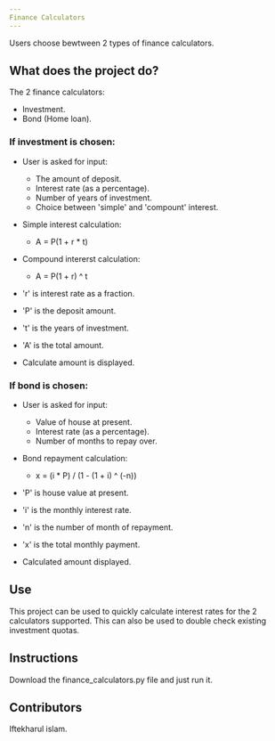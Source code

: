 ```yaml
---
Finance Calculators
---
```

Users choose bewtween 2 types of finance calculators.
## What does the project do?

The 2 finance calculators:

* Investment.
* Bond (Home loan).

### If investment is chosen:

* User is asked for input:
  * The amount of deposit.
  * Interest rate (as a percentage).
  * Number of years of investment.
  * Choice between 'simple' and 'compount' interest.
* Simple interest calculation:
  * A = P(1 + r * t)
* Compound intererst calculation:
  * A = P(1 + r) ^ t
* 'r' is interest rate as a fraction.
* 'P' is the deposit amount.
* 't' is the years of investment.
* 'A' is the total amount.

* Calculate amount is displayed.

### If bond is chosen:

* User is asked for input:
  * Value of house at present.
  * Interest rate (as a percentage).
  * Number of months to repay over.
* Bond repayment calculation:
  * x = (i * P) / (1 - (1 + i) ^ (-n))
* 'P' is house value at present.
* 'i' is the monthly interest rate.
* 'n' is the number of month of repayment.
* 'x' is the total monthly payment.

* Calculated amount displayed.

## Use

This project can be used to quickly calculate interest rates for the 2 calculators supported. This can also be used to double check existing investment quotas.

## Instructions

Download the finance_calculators.py file and just run it.

## Contributors

Iftekharul islam.

